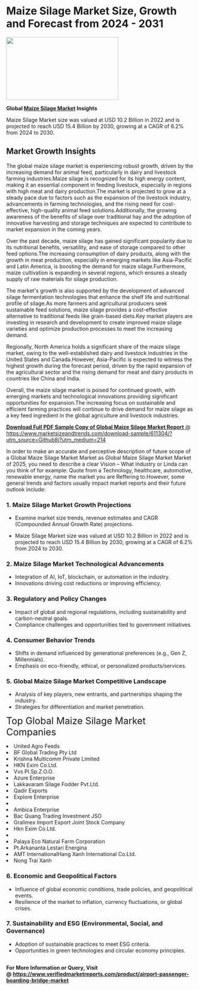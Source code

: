 <H1>Maize Silage Market Size, Growth and Forecast from 2024 - 2031</H1><img class="aligncenter size-medium wp-image-584254" src="https://thirdeyenews.in/wp-content/uploads/2024/09/Global-Market-Research-300x168.jpeg" alt="" width="300" height="168" /><p><strong>Global&nbsp;<a href="https://www.marketsizeandtrends.com/download-sample/611304/?utm_source=Github8j?utm_medium=214">Maize Silage Market</a> Insights</strong></p><p>Maize Silage Market size was valued at USD 10.2 Billion in 2022 and is projected to reach USD 15.4 Billion by 2030, growing at a CAGR of 6.2% from 2024 to 2030.</p><p><h2>Market Growth Insights</h2> <p>The global maize silage market is experiencing robust growth, driven by the increasing demand for animal feed, particularly in dairy and livestock farming industries.Maize silage is recognized for its high energy content, making it an essential component in feeding livestock, especially in regions with high meat and dairy production.The market is projected to grow at a steady pace due to factors such as the expansion of the livestock industry, advancements in farming technologies, and the rising need for cost-effective, high-quality animal feed solutions.Additionally, the growing awareness of the benefits of silage over traditional hay and the adoption of innovative harvesting and storage techniques are expected to contribute to market expansion in the coming years.</p> <p><a href="download-link"></a></p> <p>Over the past decade, maize silage has gained significant popularity due to its nutritional benefits, versatility, and ease of storage compared to other feed options.The increasing consumption of dairy products, along with the growth in meat production, especially in emerging markets like Asia-Pacific and Latin America, is boosting the demand for maize silage.Furthermore, maize cultivation is expanding in several regions, which ensures a steady supply of raw materials for silage production.</p> <p>The market's growth is also supported by the development of advanced silage fermentation technologies that enhance the shelf life and nutritional profile of silage.As more farmers and agricultural producers seek sustainable feed solutions, maize silage provides a cost-effective alternative to traditional feeds like grain-based diets.Key market players are investing in research and development to create improved maize silage varieties and optimize production processes to meet the increasing demand.</p> <p>Regionally, North America holds a significant share of the maize silage market, owing to the well-established dairy and livestock industries in the United States and Canada.However, Asia-Pacific is expected to witness the highest growth during the forecast period, driven by the rapid expansion of the agricultural sector and the rising demand for meat and dairy products in countries like China and India.</p> <p>Overall, the maize silage market is poised for continued growth, with emerging markets and technological innovations providing significant opportunities for expansion.The increasing focus on sustainable and efficient farming practices will continue to drive demand for maize silage as a key feed ingredient in the global agriculture and livestock industries.</p> <p><a href="more-info-link"></p><p><span class=""><strong>Download Full PDF Sample Copy of Global Maize Silage Market Report</strong> @ <a href="https://www.marketsizeandtrends.com/download-sample/611304/?utm_source=Github8j?utm_medium=214" target="_blank">https://www.marketsizeandtrends.com/download-sample/611304/?utm_source=Github8j?utm_medium=214</a></span></p><p>In order to make an accurate and perceptive description of future scope of a Global&nbsp;Maize Silage Market Market as Global&nbsp;Maize Silage Market Market of 2025, you need to describe a clear Vision &ndash; What Industry or Linda can you think of for example: Quote from a Technology, healthcare, automotive, renewable energy, name the market you are Reffering to.However, some general trends and factors usually impact market reports and their future outlook include:</p><h3>1.&nbsp;<strong>Maize Silage Market Growth Projections</strong></h3><ul><li>Examine market size trends, revenue estimates and CAGR (Compounded Annual Growth Rate) projections.</li><li><p>Maize Silage Market size was valued at USD 10.2 Billion in 2022 and is projected to reach USD 15.4 Billion by 2030, growing at a CAGR of 6.2% from 2024 to 2030.</p></li></ul><h3>2.&nbsp;<strong>Maize Silage Market Technological Advancements</strong></h3><ul><li>Integration of AI, IoT, blockchain, or automation in the industry.</li><li>Innovations driving cost reductions or improving efficiency.</li></ul><h3>3.&nbsp;<strong>Regulatory and Policy Changes</strong></h3><ul><li>Impact of global and regional regulations, including sustainability and carbon-neutral goals.</li><li>Compliance challenges and opportunities tied to government initiatives.</li></ul><h3>4.&nbsp;<strong>Consumer Behavior Trends</strong></h3><ul><li>Shifts in demand influenced by generational preferences (e.g., Gen Z, Millennials).</li><li>Emphasis on eco-friendly, ethical, or personalized products/services.</li></ul><h3>5.&nbsp;<strong>Global Maize Silage Market Competitive Landscape</strong></h3><ul><li>Analysis of key players, new entrants, and partnerships shaping the industry.</li><li>Strategies for differentiation and market penetration.</li></ul><p data-pm-slice="1 1 []"><span style="color: inherit; font-family: inherit; font-size: 25px;">Top Global Maize Silage Market Companies</span></p><div class="" data-test-id=""><p><li>United Agro Feeds</li><li> BF Global Trading Pty Ltd</li><li> Krishna Multicomm Private Limited</li><li> HKN Exim Co.Ltd.</li><li> Vvs Pl.Sp.Z.O.O.</li><li> Azure Enterprise</li><li> Lakkavaram Silage Fodder Pvt.Ltd.</li><li> Qadir Exports</li><li> Explore Enterprise</li><li></li><li> Ambica Enterprise</li><li> Bac Quang Trading Investment JSO</li><li> Gralimex Import Export Joint Stock Company</li><li> Hkn Exim Co.Ltd.</li><li></li><li> Palaya Eco Natural Farm Corporation</li><li> Pt.Arkananta Lestari Energina</li><li> AMT InternationalHang Xanh International Co.Ltd.</li><li> Nong Trai Xanh</li></p></div><h3>6.&nbsp;<strong>Economic and Geopolitical Factors</strong></h3><ul><li>Influence of global economic conditions, trade policies, and geopolitical events.</li><li>Resilience of the market to inflation, currency fluctuations, or global crises.</li></ul><h3>7.&nbsp;<strong>Sustainability and ESG (Environmental, Social, and Governance)</strong></h3><ul><li>Adoption of sustainable practices to meet ESG criteria.</li><li>Opportunities in green technologies and circular economy principles.</li></ul><h2><strong style="font-size: 14px;">For More Information or Query, Visit @&nbsp;</strong><a style="background-color: #ffffff; font-size: 14px;" href="https://www.marketsizeandtrends.com/report/maize-silage-market/" target="_blank">https://www.verifiedmarketreports.com/product/airport-passenger-boarding-bridge-market</a></h2>